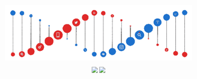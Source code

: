 <p align="center">
  <a><img src="https://github.com/Oleja302/Oleja302/blob/main/dna.gif" width="500"></a>
</p>


<p align="center">
  <a href="https://github.com/Oleja302"><img src="https://img.shields.io/badge/GitHub-000000?style=for-the-badge&logo=GitHub&logoColor=white"></a>
  <a href="https://vk.com/oleja2003"><img src="https://img.shields.io/badge/VK-3F51B5?style=for-the-badge&logo=VK&logoColor=white"></a>
</p>
